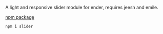 A light and responsive slider module for ender, requires jeesh and emile.

[npm package](https://www.npmjs.com/package/slider)

```bash
npm i slider
```
